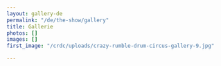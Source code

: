 ```yaml
---
layout: gallery-de
permalink: "/de/the-show/gallery"
title: Gallerie
photos: []
images: []
first_image: "/crdc/uploads/crazy-rumble-drum-circus-gallery-9.jpg"

---
```

